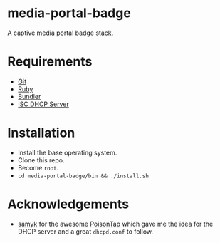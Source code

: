 # media-portal-badge

A captive media portal badge stack.

# Requirements

* [Git](https://git-scm.com/)
* [Ruby](https://www.ruby-lang.org/en/)
* [Bundler](https://bundler.io/)
* [ISC DHCP Server](https://www.isc.org/downloads/dhcp/)

# Installation

* Install the base operating system.
* Clone this repo.
* Become `root`.
* `cd media-portal-badge/bin && ./install.sh`

# Acknowledgements

* [samyk](https://samy.pl/) for the awesome [PoisonTap](https://github.com/samyk/poisontap) which gave me the idea for the DHCP server and a great `dhcpd.conf` to follow.
